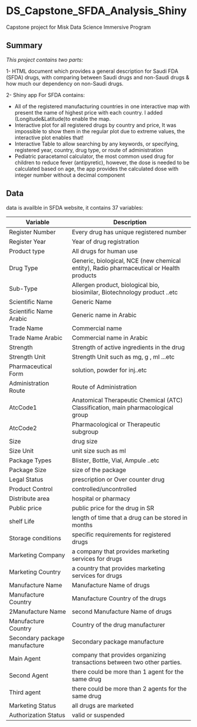 # DS_Capstone_SFDA_Analysis_Shiny
Capstone project for Misk Data Science Immersive Program
## **Summary**
*This project contains two parts:*

1- HTML document which provides a general description for Saudi FDA (SFDA) drugs, with comparing between Saudi drugs and non-Saudi drugs & how much our dependency on non-Saudi drugs.  

2- Shiny app For SFDA contains:  

- All of the registered manufacturing countries in one interactive map with present the name of highest price with each country. I added (Longitude&Latitude)to enable the map.  
- Interactive plot for all registered drugs by country and price, It was impossible to show them in the regular plot due to extreme values, the interactive plot enables that!  
- Interactive Table to allow searching by any keywords, or specifying, registered year, country, drug type, or route of administration  
- Pediatric paracetamol calculator, the most common used drug for children to reduce fever (antipyretic), however, the dose is needed to be calculated based on age, the app provides the calculated dose with integer number without a decimal component

## **Data**
data is availble in SFDA website, it contains 37 variables:

Variable  | Description
-------- | -------------
Register Number  | Every drug has unique registered number  
Register Year  | Year of drug registration  
Product type | All drugs for human use  
Drug Type|   Generic, biological, NCE (new chemical entity), Radio pharmaceutical or Health products   
Sub-Type  | Allergen product, biological bio, biosimilar, Biotechnology product ..etc
Scientific Name | Generic Name  
Scientific Name Arabic | Generic name in Arabic
Trade Name  | Commercial name
Trade Name Arabic | Commercial name in Arabic 
Strength | Strength of active ingredients in the drug 
Strength Unit | Strength Unit such as mg, g , ml ...etc
Pharmaceutical Form | solution, powder for inj..etc
Administration Route | Route of Administration 
AtcCode1  |  Anatomical Therapeutic Chemical (ATC) Classification, main pharmacological group
AtcCode2  | Pharmacological or Therapeutic subgroup
Size |  drug size
Size Unit  | unit size such as ml
Package Types | Blister, Bottle, Vial, Ampule ..etc
Package Size |  size of the package
Legal Status | prescription or Over counter drug
Product Control | controlled/uncontrolled
Distribute area | hospital or pharmacy 
Public price | public price for the drug in SR
shelf Life | length of time that a drug can be stored in months
Storage conditions | specific requirements for registered drugs
Marketing Company  |  a company that provides marketing services for drugs
Marketing Country |   a country that provides marketing services for drugs
Manufacture Name | Manufacture Name of drugs
Manufacture Country | Manufacture Country of the drugs 
2Manufacture Name  | second Manufacture Name of drugs
Manufacture Country | Country of the drug manufacturer
Secondary package  manufacture  |  Secondary package  manufacture 
Main Agent   | company that provides organizing transactions between two other parties.
Second Agent | there could be more than 1 agent for the same drug
Third agent  | there could be more than 2 agents for the same drug 
Marketing Status  |   all drugs are marketed 
Authorization Status  |  valid or suspended 
